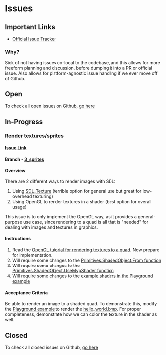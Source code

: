 # Issues

## Important Links

- [Official Issue Tracker](https://github.com/exokomodo/openwomb/issues)

### Why?

Sick of not having issues co-local to the codebase, and this allows for more freeform planning and discussion, before dumping it into a PR or official issue. Also allows for platform-agnostic issue handling if we ever move off of Github.

## Open

To check all open issues on Github, [go here](https://github.com/ExoKomodo/openwomb/issues?q=is%3Aopen+is%3Aissue)

## In-Progress

### Render textures/sprites

#### [Issue Link](https://github.com/ExoKomodo/openwomb/issues/3)

#### Branch - [3_sprites](https://github.com/exokomodo/openwomb/tree/3_sprites)

#### Overview

There are 2 different ways to render images with SDL:

1. Using [SDL_Texture](https://lazyfoo.net/tutorials/SDL/07_texture_loading_and_rendering/index.php) (terrible option for general use but great for low-overhead texturing)
1. Using OpenGL to render textures in a shader (best option for overall usage)

This issue is to only implement the OpenGL way, as it provides a general-purpose use case, since rendering to a quad is all that is "needed" for dealing with images and textures in graphics.

#### Instructions

1. Read the [OpenGL tutorial for rendering textures to a quad](https://learnopengl.com/Getting-started/Textures). Now prepare for implementation.
1. Will require some changes to the [Primitives.ShadedObject.From function](./src/Womb/Graphics/Primitives.fs)
1. Will require some changes to the [Primitives.ShadedObject.UseMvpShader function](./src/Womb/Graphics/Primitives.fs)
1. Will require some changes to the [example shaders in the Playground example](./examples/Playground/Resources/Shaders/)

#### Acceptance Criteria

Be able to render an image to a shaded quad. To demonstrate this, modify the [Playground example](./examples/Playground) to render the [hello_world.bmp](./examples/Playground/Resources/Textures/hello_world.bmp). For proper completeness, demonstrate how we can color the texture in the shader as well.

## Closed

To check all closed issues on Github, [go here](https://github.com/ExoKomodo/openwomb/issues?q=is%3Aissue+is%3Aclosed)
